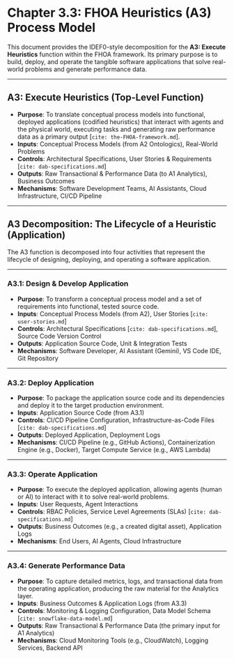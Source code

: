 # Chapter 3.3: FHOA Heuristics (A3) Process Model

This document provides the IDEF0-style decomposition for the **A3: Execute Heuristics** function within the FHOA framework. Its primary purpose is to build, deploy, and operate the tangible software applications that solve real-world problems and generate performance data.

---

## A3: Execute Heuristics (Top-Level Function)

- **Purpose**: To translate conceptual process models into functional, deployed applications (codified heuristics) that interact with agents and the physical world, executing tasks and generating raw performance data as a primary output [`cite: the-FHOA-framework.md`].
- **Inputs**: Conceptual Process Models (from A2 Ontologics), Real-World Problems
- **Controls**: Architectural Specifications, User Stories & Requirements [`cite: dab-specifications.md`]
- **Outputs**: Raw Transactional & Performance Data (to A1 Analytics), Business Outcomes
- **Mechanisms**: Software Development Teams, AI Assistants, Cloud Infrastructure, CI/CD Pipeline

---

## A3 Decomposition: The Lifecycle of a Heuristic (Application)

The A3 function is decomposed into four activities that represent the lifecycle of designing, deploying, and operating a software application.

---

### A3.1: Design & Develop Application

- **Purpose**: To transform a conceptual process model and a set of requirements into functional, tested source code.
- **Inputs**: Conceptual Process Models (from A2), User Stories [`cite: user-stories.md`]
- **Controls**: Architectural Specifications [`cite: dab-specifications.md`], Source Code Version Control
- **Outputs**: Application Source Code, Unit & Integration Tests
- **Mechanisms**: Software Developer, AI Assistant (Gemini), VS Code IDE, Git Repository

---

### A3.2: Deploy Application

- **Purpose**: To package the application source code and its dependencies and deploy it to the target production environment.
- **Inputs**: Application Source Code (from A3.1)
- **Controls**: CI/CD Pipeline Configuration, Infrastructure-as-Code Files [`cite: dab-specifications.md`]
- **Outputs**: Deployed Application, Deployment Logs
- **Mechanisms**: CI/CD Pipeline (e.g., GitHub Actions), Containerization Engine (e.g., Docker), Target Compute Service (e.g., AWS Lambda)

---

### A3.3: Operate Application

- **Purpose**: To execute the deployed application, allowing agents (human or AI) to interact with it to solve real-world problems.
- **Inputs**: User Requests, Agent Interactions
- **Controls**: RBAC Policies, Service Level Agreements (SLAs) [`cite: dab-specifications.md`]
- **Outputs**: Business Outcomes (e.g., a created digital asset), Application Logs
- **Mechanisms**: End Users, AI Agents, Cloud Infrastructure

---

### A3.4: Generate Performance Data

- **Purpose**: To capture detailed metrics, logs, and transactional data from the operating application, producing the raw material for the Analytics layer.
- **Inputs**: Business Outcomes & Application Logs (from A3.3)
- **Controls**: Monitoring & Logging Configuration, Data Model Schema [`cite: snowflake-data-model.md`]
- **Outputs**: Raw Transactional & Performance Data (the primary input for A1 Analytics)
- **Mechanisms**: Cloud Monitoring Tools (e.g., CloudWatch), Logging Services, Backend API
